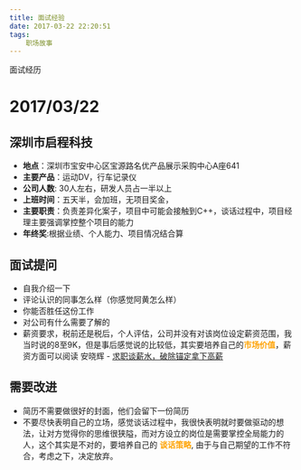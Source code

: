 ```yaml
---
title: 面试经验
date: 2017-03-22 22:20:51
tags:
	职场故事
---
```

面试经历

<!-- more -->
# 2017/03/22 
## 深圳市启程科技

 - **地点**：深圳市宝安中心区宝源路名优产品展示采购中心A座641 
 - **主要产品**：运动DV，行车记录仪
 - **公司人数**: 30人左右，研发人员占一半以上
 - **上班时间**：五天半，会加班，无项目奖金，
 - **主要职责**：负责差异化案子，项目中可能会接触到C++，谈话过程中，项目经理主要强调掌控整个项目的能力
 - **年终奖**:根据业绩、个人能力、项目情况结合算

## 面试提问

 - 自我介绍一下
 - 评论认识的同事怎么样（你感觉阿黄怎么样）
 - 你能否胜任这份工作
 - 对公司有什么需要了解的
 - 薪资要求，税前还是税后，个人评估，公司并没有对该岗位设定薪资范围，我当时说的8至9K，但是事后感觉说的比较低，其实要培养自己的<font color=#fea304>**市场价值**</font>，薪资方面可以阅读 安晓辉 - [求职谈薪水，破除锚定拿下高薪][1]
 
## 需要改进

 - 简历不需要做很好的封面，他们会留下一份简历
 - 不要尽快表明自己的立场，感觉谈话过程中，我很快表明就时要做驱动的想法，让对方觉得你的思维很狭隘，而对方设立的岗位是需要掌控全局能力的人，这个其实是不对的，要培养自己的 <font color=#fea304>**谈话策略**</font>, 由于与自己期望的工作不符合，考虑之下，决定放弃。 


  [1]: http://blog.csdn.net/foruok/article/details/64903656
